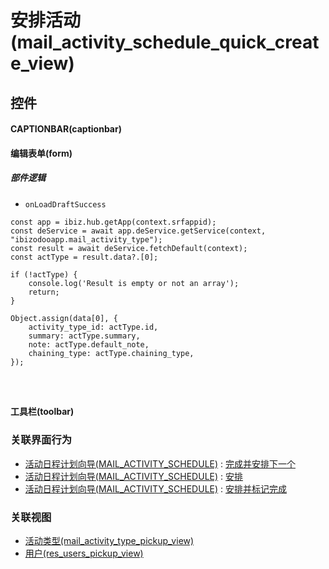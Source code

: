 # 安排活动(mail_activity_schedule_quick_create_view)  <!-- {docsify-ignore-all} -->



## 控件
#### CAPTIONBAR(captionbar)
#### 编辑表单(form)

##### 部件逻辑
* `onLoadDraftSuccess`
```
const app = ibiz.hub.getApp(context.srfappid);
const deService = await app.deService.getService(context, "ibizodooapp.mail_activity_type");
const result = await deService.fetchDefault(context);
const actType = result.data?.[0]; 

if (!actType) {
    console.log('Result is empty or not an array');
    return;
}

Object.assign(data[0], {
    activity_type_id: actType.id,
    summary: actType.summary,
    note: actType.default_note,
    chaining_type: actType.chaining_type,
});




```
#### 工具栏(toolbar)


### 关联界面行为
  * [活动日程计划向导(MAIL_ACTIVITY_SCHEDULE)](module/mail/mail_activity_schedule) : [完成并安排下一个](module/mail/mail_activity_schedule#界面行为)
  * [活动日程计划向导(MAIL_ACTIVITY_SCHEDULE)](module/mail/mail_activity_schedule) : [安排](module/mail/mail_activity_schedule#界面行为)
  * [活动日程计划向导(MAIL_ACTIVITY_SCHEDULE)](module/mail/mail_activity_schedule) : [安排并标记完成](module/mail/mail_activity_schedule#界面行为)

### 关联视图
  * [活动类型(mail_activity_type_pickup_view)](app/view/mail_activity_type_pickup_view)
  * [用户(res_users_pickup_view)](app/view/res_users_pickup_view)

<script>
 const { createApp } = Vue
  createApp({
    data() {
      return {

      }
    }
  }).use(ElementPlus).mount('#app')
</script>